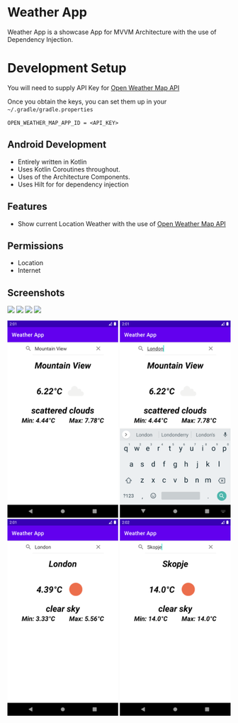 # Weather App

Weather App is a showcase App for MVVM Architecture with the use of Dependency Injection.

# Development Setup
You will need to supply API Key for [Open Weather Map API](https://openweathermap.org/weather-conditions)

Once you obtain the keys, you can set them up in your `~/.gradle/gradle.properties`
```
OPEN_WEATHER_MAP_APP_ID = <API_KEY>
```

## Android Development
- Entirely written in Kotlin
- Uses Kotlin Coroutines throughout.
- Uses of the Architecture Components.
- Uses Hilt for for dependency injection
## Features 
- Show current Location Weather with the use of [Open Weather Map API](https://openweathermap.org/weather-conditions)

## Permissions
- Location
- Internet 

## Screenshots
![](https://github.com/DavidMarinov/WeatherApp/blob/main/Screenshot_1611579700.png=250x)
![](https://github.com/DavidMarinov/WeatherApp/blob/main/Screenshot_1611579710.png=250x)
![](https://github.com/DavidMarinov/WeatherApp/blob/main/Screenshot_1611579713.png=250x)
![](https://github.com/DavidMarinov/WeatherApp/blob/main/Screenshot_1611579731.png=250x)


<img src="https://github.com/DavidMarinov/WeatherApp/blob/main/Screenshot_1611579700.png" width="250">
<img src="https://github.com/DavidMarinov/WeatherApp/blob/main/Screenshot_1611579710.png" width="250">
<img src="https://github.com/DavidMarinov/WeatherApp/blob/main/Screenshot_1611579713.png" width="250">
<img src="https://github.com/DavidMarinov/WeatherApp/blob/main/Screenshot_1611579731.png" width="250">
